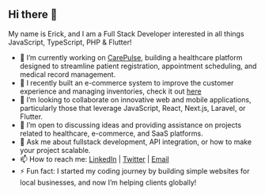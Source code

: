 ## Hi there 👋

My name is Erick, and I am a Full Stack Developer interested in all things JavaScript, TypeScript, PHP & Flutter!

- 🔭 I’m currently working on [CarePulse](https://carepulse-hms-gilt.vercel.app/), building a healthcare platform designed to streamline patient registration, appointment scheduling, and medical record management.
- 🌱 I recently built an e-commerce system to improve the customer experience and managing inventories, check it out [here](https://github.com/Erick-dev98/Ecommerce-Platfrom_mern-stack)
- 👯 I’m looking to collaborate on innovative web and mobile applications, particularly those that leverage JavaScript, React, Next.js, Laravel, or Flutter.
- 🤔 I’m open to discussing ideas and providing assistance on projects related to healthcare, e-commerce, and SaaS platforms.
- 💬 Ask me about fullstack development, API integration, or how to make your project scalable.
- 📫 How to reach me: [LinkedIn](https://www.linkedin.com/in/erick-mutua-47000929a/) | [Twitter](https://x.com/ErickMutua_dev) | [Email](mailto:emutua680@gmail.com)
- ⚡ Fun fact: I started my coding journey by building simple websites for local businesses, and now I’m helping clients globally!


<!--
**Erick-dev98/Erick-dev98** is a ✨ _special_ ✨ repository because its `README.md` (this file) appears on your GitHub profile.

Here are some ideas to get you started:

- 🔭 I’m currently working on ...
- 🌱 I’m currently learning ...
- 👯 I’m looking to collaborate on ...
- 🤔 I’m looking for help with ...
- 💬 Ask me about ...
- 📫 How to reach me: ...
- 😄 Pronouns: ...
- ⚡ Fun fact: ...
-->
